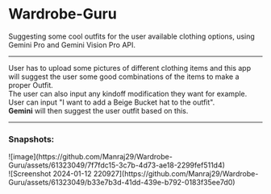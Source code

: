 # Wardrobe-Guru
Suggesting some cool outfits for the user available clothing options, using Gemini Pro and Gemini Vision Pro API.
<hr>
User has to upload some pictures of different clothing items and this app will suggest the user some good combinations of the items to make a proper Outfit.<br>
The user can also input any kindoff modification they want for example. User can input "I want to add a Beige Bucket hat to the outfit".<br>
<strong>Gemini</strong> will then suggest the user outfit based on this.
<hr>
<h3>Snapshots:</h3>
![image](https://github.com/Manraj29/Wardrobe-Guru/assets/61323049/7f7fdc15-3c7b-4d73-ae18-2299fef511d4)
<br>
![Screenshot 2024-01-12 220927](https://github.com/Manraj29/Wardrobe-Guru/assets/61323049/b33e7b3d-41dd-439e-b792-0183f35ee7d0)
<!--<img src="![image](https://github.com/Manraj29/Wardrobe-Guru/assets/61323049/eed61772-efd9-41f8-8d6f-e70a6e1c0606)" alt="img1">-->

